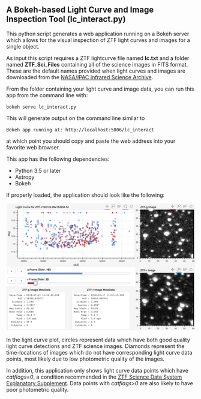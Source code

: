 ## A Bokeh-based Light Curve and Image Inspection Tool (lc_interact.py)

This python script generates a web application running on a Bokeh server which allows for the visual inspection of ZTF light curves and images for a single object.

As input this script requires a ZTF lightcurve file named **lc.txt** and a folder named **ZTF_Sci_Files** containing all of the science images in FITS format.  These are the default names provided when light curves and images are downloaded from the [NASA/IPAC Infrared Science Archive](https://irsa.ipac.caltech.edu/Missions/ztf.html). 

From the folder containing your light curve and image data, you can run this app from the command line with:

```
bokeh serve lc_interact.py
```

This will generate output on the command line similar to 

```
Bokeh app running at: http://localhost:5006/lc_interact
```

at which point you should copy and paste the web address into your favorite web browser.

This app has the following dependencies:

* Python 3.5 or later
* Astropy
* Bokeh

If properly loaded, the application should look like the following:

![Screenshot Image](./lc_interact_screenshot.png)

In the light curve plot, circles represent data which have both good quality light curve detections and ZTF science images.  Diamonds represent the time-locations of images which do not have corresponding light curve data points, most likely due to low photometric quality of the images.

In addition, this application only shows light curve data points which have *catflags=0*, a condition recommended in the [ZTF Science Data System Explanatory Supplement](http://web.ipac.caltech.edu/staff/fmasci/ztf/ztf_pipelines_deliverables.pdf). Data points with *catflags>0* are also likely to have poor photometric quality.
